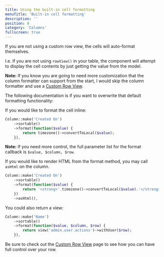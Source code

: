 ```yaml
---
title: Using the built-in cell formatting
menuTitle: 'Built-in cell formatting'
description: ''
position: 8
category: 'Columns'
fullscreen: true
---
```


If you are not using a custom row view, the cells will auto-format themselves.

I.e. If you are not using `rowView()` in your table, the component will attempt to display the cell contents by just getting the value from the model.

**Note:** If you know you are going to need more customization that the column formatter can support from the start, I would skip the column formatter and use a [Custom Row View](rows/Custom-Row-View).

The following documentation is if you want to overwrite that default formatting functionality:

If you would like to format the cell inline:

```php
Column::make('Created On')
    ->sortable()
    ->format(function($value) {
        return timezone()->convertToLocal($value);
    }),
```

**Note:** If you need more control, the full parameter list for the format callback is `$value, $column, $row`.

If you would like to render HTML from the format method, you may call `asHtml` on the column.

```php
Column::make('Created On')
    ->sortable()
    ->format(function($value) {
        return '<strong>'.timezone()->convertToLocal($value).'</strong>';
    })
    ->asHtml(),
```

You could also return a view:

```php
Column::make('Name')
    ->sortable()
    ->format(function($value, $column, $row) {
        return view('admin.user.actions')->withUser($row);
    }),
```

Be sure to check out the [Custom Row View](rows/Custom-Row-View) page to see how you can have full control over your row.
